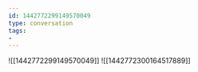 ```yaml
---
id: 1442772299149570049
type: conversation
tags:
- 
---
```

![[1442772299149570049]]
![[1442772300164517889]]

